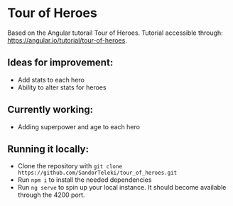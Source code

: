 # Tour of Heroes

Based on the Angular tutorail Tour of Heroes. Tutorial accessible through: https://angular.io/tutorial/tour-of-heroes.

## Ideas for improvement:
- Add stats to each hero
- Ability to alter stats for heroes

## Currently working:
- Adding superpower and age to each hero

## Running it locally:
- Clone the repository with `git clone https://github.com/SandorTeleki/tour_of_heroes.git`
- Run `npm i` to install the needed dependencies
- Run `ng serve` to spin up your local instance. It should become available through the 4200 port.
